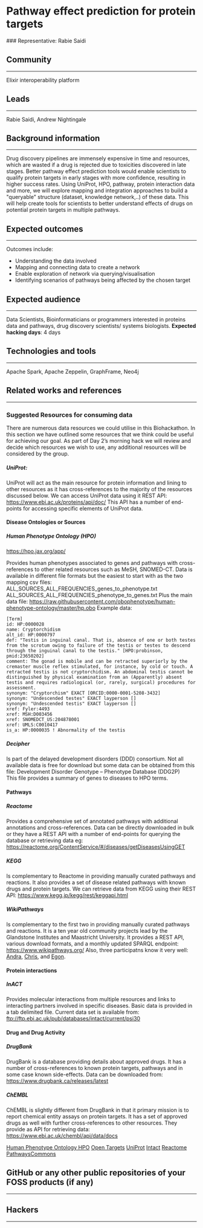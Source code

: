 # Pathway effect prediction for protein targets

### Representative: Rabie Saidi 

## Community
---

Elixir interoperability platform

## Leads
---
Rabie Saidi,
Andrew Nightingale 

## Background information
---
Drug discovery pipelines are immensely expensive in time and resources, which are wasted if a drug is rejected due to toxicities discovered in late stages. Better pathway effect prediction tools would enable scientists to qualify protein targets in early stages with more confidence, resulting in higher success rates. Using UniProt, HPO, pathway, protein interaction data and more, we will explore mapping and integration approaches to build a "queryable" structure (dataset, knowledge network,..)  of these data. This will help create tools for scientists to better understand effects of drugs on potential protein targets in multiple pathways.

## Expected outcomes
---

Outcomes include:
- Understanding the data involved
- Mapping and connecting data to create a network
- Enable exploration of network via querying/visualisation
- Identifying scenarios of pathways being affected by the chosen target

## Expected audience
---

Data Scientists, Bioinformaticians or programmers interested in proteins data and pathways, drug discovery scientists/ systems biologists.
**Expected hacking days**: 4 days

## Technologies and tools
---

Apache Spark, Apache Zeppelin, GraphFrame, Neo4j

## Related works and references
---

### Suggested Resources for consuming data
There are numerous data resources we could utilise in this Biohackathon. In this section we have outlined some resources that we think could be useful for achieving our goal.   As part of Day 2’s morning hack we will review and decide which resources we wish to use, any additional resources will be considered by the group. 


##### UniProt:
UniProt will act as the main resource for protein information and lining to other resources as it has cross-references to the majority of the resources discussed below. We can access UniProt data using it REST API: https://www.ebi.ac.uk/proteins/api/doc/
This API has a number of end-points for accessing specific elements of UniProt data.

#### Disease Ontologies or Sources

##### Human Phenotype Ontology (HPO) 

https://hpo.jax.org/app/ 

Provides human phenotypes associated to genes and pathways with cross-references to other related resources such as MeSH, SNOMED-CT.
Data is available in different file formats but the easiest to start with as the two mapping csv files:
ALL_SOURCES_ALL_FREQUENCIES_genes_to_phenotype.txt 
ALL_SOURCES_ALL_FREQUENCIES_phenotype_to_genes.txt
Plus the main data file:
https://raw.githubusercontent.com/obophenotype/human-phenotype-ontology/master/hp.obo
Example data:
```
[Term]
id: HP:0000028
name: Cryptorchidism
alt_id: HP:0000797
def: "Testis in inguinal canal. That is, absence of one or both testes from the scrotum owing to failure of the testis or testes to descend through the inguinal canal to the testis." [HPO:probinson, pmid:23650202]
comment: The gonad is mobile and can be retracted superiorly by the cremaster muscle reflex stimulated, for instance, by cold or touch. A retracted testis is not cryptorchidism. An abdominal testis cannot be distinguished by physical examination from an (Apparently) absent testis and requires radiological (or, rarely, surgical) procedures for assessment.
synonym: "Cryptorchism" EXACT [ORCID:0000-0001-5208-3432]
synonym: "Undescended testes" EXACT layperson []
synonym: "Undescended testis" EXACT layperson []
xref: Fyler:4493
xref: MSH:D003456
xref: SNOMEDCT_US:204878001
xref: UMLS:C0010417
is_a: HP:0000035 ! Abnormality of the testis
```



##### Decipher 
Is part of the delayed development disorders (DDD) consortium.  Not all available data is free for download but some data can be obtained from this file:
Development Disorder Genotype – Phenotype Database (DDG2P)  
This file provides a summary of genes to diseases to HPO terms.

#### Pathways 
##### Reactome 
Provides a comprehensive set of annotated pathways with additional annotations and cross-references.  Data can be directly downloaded in bulk or they have a REST API with a number of end-points for querying the database or retrieving data eg: https://reactome.org/ContentService/#/diseases/getDiseasesUsingGET 

##### KEGG 
Is complementary to Reactome in providing manually curated pathways and reactions. It also provides a set of disease related pathways with known drugs and protein targets.  We can retrieve data from KEGG using their REST API: https://www.kegg.jp/kegg/rest/keggapi.html

##### WikiPathways
Is complementary to the first two in providing manually curated pathways and reactions. It is a ten year old community projects lead by the Glandstone Institutes and Maastricht University. It provides a REST API, various download formats, and a monthly updated SPARQL endpoint: https://www.wikipathways.org/ Also, three participatns know it very well: [Andra](https://github.com/andrawaag), [Chris](https://github.com/Chris-Evelo), and [Egon](http://github.com/egonw).


#### Protein interactions
##### InACT
Provides molecular interactions from multiple resources and links to interacting partners involved in specific diseases. Basic data is provided in a tab delimited file. Current data set is available from: ftp://ftp.ebi.ac.uk/pub/databases/intact/current/psi30

#### Drug and Drug Activity 
##### DrugBank
DrugBank is a database providing details about approved drugs. It has a number of cross-references to known protein targets, pathways and in some case known side-effects. Data can be downloaded from: https://www.drugbank.ca/releases/latest


##### ChEMBL
ChEMBL is slightly different from DrugBank in that it primary mission is to report chemical entity assays on protein targets.  It has a set of approved drugs as well with further cross-references to other resources.  They provide as API for retrieving data:
https://www.ebi.ac.uk/chembl/api/data/docs



[Human Phenotype Ontology HPO](https://hpo.jax.org)
[Open Targets](https://www.opentargets.org/)
[UniProt](https://www.uniprot.org/)
[Intact](https://www.ebi.ac.uk/intact)
[Reactome](https://www.reactome.org/)
[PathwaysCommons](http://www.pathwaycommons.org)

## GitHub or any other public repositories of your FOSS products (if any)
---



## Hackers
---

